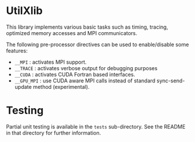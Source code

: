 UtilXlib
========

This library implements various basic tasks such as timing, tracing,
optimized memory accesses and MPI communicators.

The following pre-processor directives can be used to enable/disable some features:

* `__MPI` : activates MPI support.
* `__TRACE` : activates verbose output for debugging purposes
* `__CUDA` : activates CUDA Fortran based interfaces.
* `__GPU_MPI` : use CUDA aware MPI calls instead of standard sync-send-update method (experimental).

Testing
=======

Partial unit testing is available in the `tests` sub-directory. See the 
README in that directory for further information.
